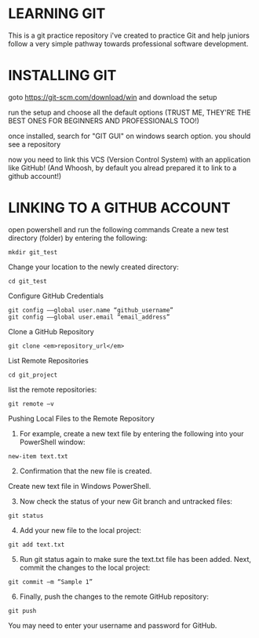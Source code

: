 # LEARNING GIT

This is a git practice repository i've created to practice Git and help juniors follow a very simple pathway towards professional software development.

# INSTALLING GIT

goto https://git-scm.com/download/win and download the setup

run the setup and choose all the default options (TRUST ME, THEY'RE THE BEST ONES FOR BEGINNERS AND PROFESSIONALS TOO!)

once installed, search for "GIT GUI" on windows search option. you should see a repository

now you need to link this VCS (Version Control System) with an application like GitHub! (And Whoosh, by default you alread prepared it to link to a github account!)

# LINKING TO A GITHUB ACCOUNT

open powershell and run the following commands
Create a new test directory (folder) by entering the following:
```
mkdir git_test
```
Change your location to the newly created directory:
```
cd git_test
```
Configure GitHub Credentials
```
git config ––global user.name “github_username”
git config ––global user.email “email_address”
```
Clone a GitHub Repository
```
git clone <em>repository_url</em>
```
List Remote Repositories
```
cd git_project
```
list the remote repositories:
```
git remote –v
```
Pushing Local Files to the Remote Repository

1. For example, create a new text file by entering the following into your PowerShell window:
```
new-item text.txt
```
2. Confirmation that the new file is created.

Create new text file in Windows PowerShell.

3. Now check the status of your new Git branch and untracked files:
```
git status
```
4. Add your new file to the local project:
```
git add text.txt
```
5. Run git status again to make sure the text.txt file has been added. Next, commit the changes to the local project:
```
git commit –m “Sample 1”
```
6. Finally, push the changes to the remote GitHub repository:
```
git push
```
You may need to enter your username and password for GitHub.
